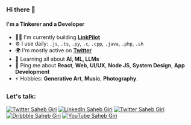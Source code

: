### Hi there 👋

#### I'm a Tinkerer and a Developer

- 👨‍💻 I'm currently building [**LinkPilot**](https://linkpilot.in)
- ⚙️ I use daily: `.js`, `.ts`, `.py`, `.c`, `.cpp`, `.java`, `.php`, `.sh`
- 🌍 I'm mostly active on [**Twitter**](https://twitter.com/iamsahebgiri)
- 🌱 Learning all about **AI, ML, LLMs**
- 💬 Ping me about **React**, **Web**, **UI/UX**, **Node JS**, **System Design**, **App Development**
- ⚡️ Hobbies: **Generative Art**, **Music**, **Photography**.

### Let's talk:

[![Twitter Saheb Giri](https://img.shields.io/badge/X-000000?style=for-the-badge&logo=x&logoColor=white)](https://twitter.com/iamsahebgiri)
[![LinkedIn Saheb Giri](https://img.shields.io/badge/LinkedIn-0077B5?style=for-the-badge&logo=linkedin&logoColor=white)](https://www.linkedin.com/in/iamsahebgiri/)
[![Twitter Saheb Giri](https://img.shields.io/badge/Instagram-E4405F?style=for-the-badge&logo=instagram&logoColor=white)](https://instagram.com/iamsahebgiri)
[![Dribbble Saheb Giri](https://img.shields.io/badge/Dribbble-EA4C89?style=for-the-badge&logo=dribbble&logoColor=white)](https://dribbble.com/iamsahebgiri)
[![YouTube Saheb Giri](https://img.shields.io/badge/YouTube-%23FF0000.svg?style=for-the-badge&logo=YouTube&logoColor=white)](https://www.youtube.com/channel/UC9VTm-aiiHa4uUMWAgYtcHg)
